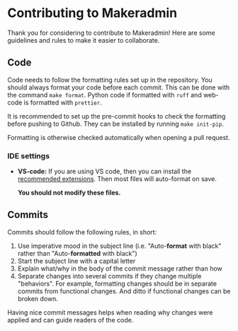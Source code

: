 # Contributing to Makeradmin

Thank you for considering to contribute to Makeradmin! Here are some guidelines and rules to make it easier to collaborate.

## Code

Code needs to follow the formatting rules set up in the repository.
You should always format your code before each commit.
This can be done with the command `make format`.
Python code if formatted with `ruff` and web-code is formatted with `prettier`.

It is recommended to set up the pre-commit hooks to check the formatting before pushing to Github. They can be installed by running `make init-pip`.

Formatting is otherwise checked automatically when opening a pull request.

### IDE settings

-   **VS-code:** If you are using VS code, then you can install the [recommended extensions](/.vscode/extensions.json). Then most files will auto-format on save.

    **You should not modify these files.**

## Commits

Commits should follow the following rules, in short:

1.  Use imperative mood in the subject line (i.e. "Auto-**format** with black" rather than "Auto-**formatted** with black")
1.  Start the subject line with a capital letter
1.  Explain what/why in the body of the commit message rather than how
1.  Separate changes into several commits if they change multiple "behaviors". For example, formatting changes should be in separate commits from functional changes. And ditto if functional changes can be broken down.

Having nice commit messages helps when reading why changes were applied and can guide readers of the code.
